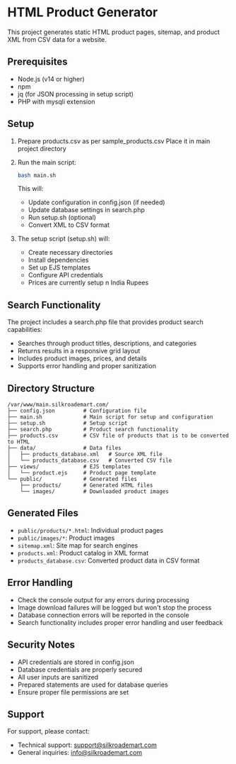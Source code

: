 # HTML Product Generator

This project generates static HTML product pages, sitemap, and product XML from CSV data for a website.

## Prerequisites

- Node.js (v14 or higher)
- npm
- jq (for JSON processing in setup script)
- PHP with mysqli extension

## Setup
1. Prepare products.csv as per sample_products.csv 
   Place it in main project directory
   

2. Run the main script:
   ```bash
   bash main.sh
   ```
   This will:
   - Update configuration in config.json (if needed)
   - Update database settings in search.php
   - Run setup.sh (optional)
   - Convert XML to CSV format

3. The setup script (setup.sh) will:
   - Create necessary directories
   - Install dependencies
   - Set up EJS templates
   - Configure API credentials
   - Prices are currently setup n India Rupees

## Search Functionality

The project includes a search.php file that provides product search capabilities:
- Searches through product titles, descriptions, and categories
- Returns results in a responsive grid layout
- Includes product images, prices, and details
- Supports error handling and proper sanitization

## Directory Structure

```
/var/www/main.silkroademart.com/
├── config.json         # Configuration file
├── main.sh             # Main script for setup and configuration
├── setup.sh            # Setup script
├── search.php          # Product search functionality
├── products.csv        # CSV file of products that is to be converted to HTML
├── data/               # Data files
│   ├── products_database.xml   # Source XML file
│   └── products_database.csv   # Converted CSV file
├── views/              # EJS templates
│   └── product.ejs     # Product page template
└── public/             # Generated files
    ├── products/       # Generated HTML files
    └── images/         # Downloaded product images
```

## Generated Files

- `public/products/*.html`: Individual product pages
- `public/images/*`: Product images
- `sitemap.xml`: Site map for search engines
- `products.xml`: Product catalog in XML format
- `products_database.csv`: Converted product data in CSV format

## Error Handling

- Check the console output for any errors during processing
- Image download failures will be logged but won't stop the process
- Database connection errors will be reported in the console
- Search functionality includes proper error handling and user feedback

## Security Notes

- API credentials are stored in config.json
- Database credentials are properly secured
- All user inputs are sanitized
- Prepared statements are used for database queries
- Ensure proper file permissions are set

## Support

For support, please contact:
- Technical support: support@silkroademart.com
- General inquiries: info@silkroademart.com
